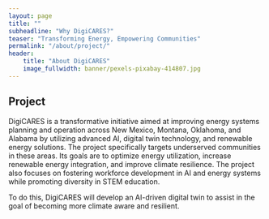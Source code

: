 ```yaml
---
layout: page
title: ""
subheadline: "Why DigiCARES?"
teaser: "Transforming Energy, Empowering Communities"
permalink: "/about/project/"
header:
    title: "About DigiCARES"
    image_fullwidth: banner/pexels-pixabay-414807.jpg
---
```


## Project

DigiCARES is a transformative initiative aimed at improving energy systems
planning and operation across New Mexico, Montana, Oklahoma, and Alabama by
utilizing advanced AI, digital twin technology, and renewable energy solutions.
The project specifically targets underserved communities in these areas. Its
goals are to optimize energy utilization, increase renewable energy integration,
and improve climate resilience. The project also focuses on fostering workforce
development in AI and energy systems while promoting diversity in STEM
education.

To do this, DigiCARES will develop an AI-driven digital twin to assist in the
goal of becoming more climate aware and resilient.


